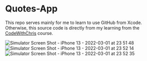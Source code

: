 # Quotes-App
This repo serves mainly for me to learn to use GitHub from Xcode. 
Otherwise, this source code is directly from my learning from the [CodeWithChris](https://codewithchris.com/?_ga=2.34298145.1851429282.1646157340-1237979513.1646157340) course.


![Simulator Screen Shot - iPhone 13 - 2022-03-01 at 23 51 48](https://user-images.githubusercontent.com/77747704/156297475-e6fa2335-9e67-44fb-b543-b6f8f836e5e0.png)
![Simulator Screen Shot - iPhone 13 - 2022-03-01 at 23 52 14](https://user-images.githubusercontent.com/77747704/156297486-b5cd1fce-ff81-4366-b643-646e3d5a17dc.png)
![Simulator Screen Shot - iPhone 13 - 2022-03-01 at 23 52 35](https://user-images.githubusercontent.com/77747704/156297489-e5fa000c-f329-4212-b0d2-29e9e3de706b.png)
